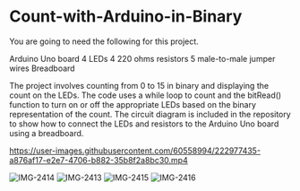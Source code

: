 # Count-with-Arduino-in-Binary

You are going to need the following for this project. 

Arduino Uno board
4 LEDs
4 220 ohms resistors
5 male-to-male jumper wires
Breadboard



The project involves counting from 0 to 15 in binary and displaying the count on the LEDs. 
The code uses a while loop to count and the bitRead() 
function to turn on or off the appropriate LEDs based on the binary representation of the count.
The circuit diagram is included in the repository to show how to connect the LEDs 
and resistors to the Arduino Uno board using a breadboard.




https://user-images.githubusercontent.com/60558994/222977435-a876af17-e2e7-4706-b882-35b8f2a8bc30.mp4




![IMG-2414](https://user-images.githubusercontent.com/60558994/222977425-d9f96f4e-a93b-489f-be88-aaf4d34108bc.jpg)
![IMG-2413](https://user-images.githubusercontent.com/60558994/222977430-0e5550c5-82dc-4ded-91ef-c7901f84bc22.jpg)
![IMG-2415](https://user-images.githubusercontent.com/60558994/222977431-c5e1f582-61da-47d7-8ff8-303632ba2345.jpg)
![IMG-2416](https://user-images.githubusercontent.com/60558994/222977432-e2f1ba93-f3ea-443f-97db-2edeec795a44.jpg)
